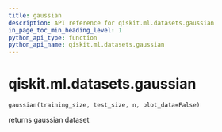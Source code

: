 ```yaml
---
title: gaussian
description: API reference for qiskit.ml.datasets.gaussian
in_page_toc_min_heading_level: 1
python_api_type: function
python_api_name: qiskit.ml.datasets.gaussian
---
```


# qiskit.ml.datasets.gaussian

<span id="qiskit.ml.datasets.gaussian" />

`gaussian(training_size, test_size, n, plot_data=False)`

returns gaussian dataset

